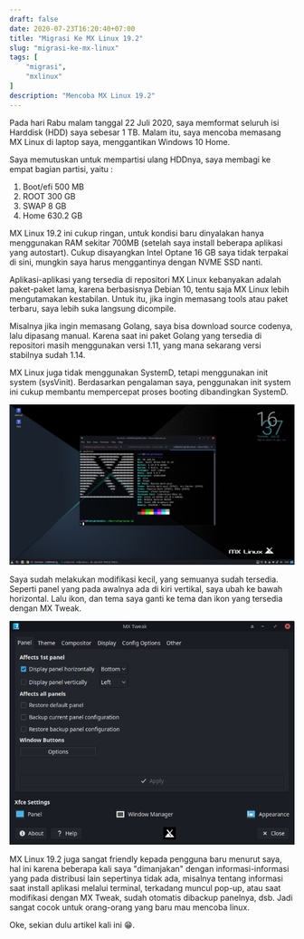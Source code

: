 ```yaml
---
draft: false
date: 2020-07-23T16:20:40+07:00
title: "Migrasi Ke MX Linux 19.2"
slug: "migrasi-ke-mx-linux"
tags: [
    "migrasi",
    "mxlinux"
]
description: "Mencoba MX Linux 19.2"
---
```


Pada hari Rabu malam tanggal 22 Juli 2020, saya memformat seluruh isi Harddisk (HDD) saya sebesar 1 TB.
Malam itu, saya mencoba memasang MX Linux di laptop saya, menggantikan Windows 10 Home.

Saya memutuskan untuk mempartisi ulang HDDnya, saya membagi ke empat bagian partisi, yaitu : 
1. Boot/efi 500 MB
2. ROOT 300 GB
3. SWAP 8 GB
4. Home 630.2 GB


MX Linux 19.2 ini cukup ringan, untuk kondisi baru dinyalakan hanya menggunakan RAM sekitar 700MB (setelah saya install beberapa aplikasi yang autostart).
Cukup disayangkan Intel Optane 16 GB saya tidak terpakai di sini, mungkin saya harus menggantinya dengan NVME SSD nanti.

Aplikasi-aplikasi yang tersedia di repositori MX Linux kebanyakan adalah paket-paket lama, karena berbasisnya Debian 10, tentu saja MX Linux lebih mengutamakan kestabilan. Untuk itu, jika ingin memasang tools atau paket terbaru, saya lebih suka langsung dicompile.

Misalnya jika ingin memasang Golang, saya bisa download source codenya, lalu dipasang manual. Karena saat ini paket Golang yang tersedia di repositori masih menggunakan versi 1.11, yang mana sekarang versi stabilnya sudah 1.14.

MX Linux juga tidak menggunakan SystemD, tetapi menggunakan init system (sysVinit). Berdasarkan pengalaman saya, penggunakan init system ini cukup membantu mempercepat proses booting dibandingkan SystemD.

![MX Linux 19.2](mx-linux.png)

Saya sudah melakukan modifikasi kecil, yang semuanya sudah tersedia. Seperti panel yang pada awalnya ada di kiri vertikal, saya ubah ke bawah horizontal. Lalu ikon, dan tema saya ganti ke tema dan ikon yang tersedia dengan MX Tweak.

![MX Tweak](mx-tweak.png)

MX Linux 19.2 juga sangat friendly kepada pengguna baru menurut saya, hal ini karena beberapa kali saya "dimanjakan" dengan informasi-informasi yang pada distribusi lain sepertinya tidak ada, misalnya tentang informasi saat install aplikasi melalui terminal, terkadang muncul pop-up, atau saat modifikasi dengan MX Tweak, sudah otomatis dibackup panelnya, dsb. Jadi sangat cocok untuk orang-orang yang baru mau mencoba linux.

Oke, sekian dulu artikel kali ini 😁.
